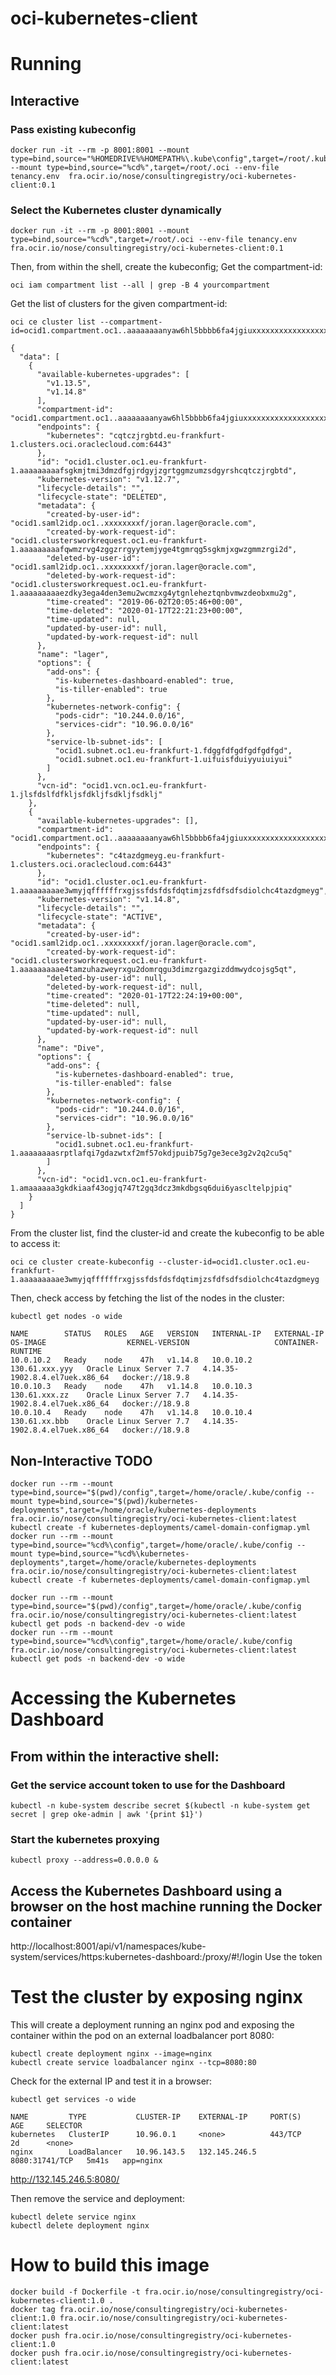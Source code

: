 # oci-kubernetes-client

# Running

## Interactive

### Pass existing kubeconfig
```
docker run -it --rm -p 8001:8001 --mount type=bind,source="%HOMEDRIVE%%HOMEPATH%\.kube\config",target=/root/.kube/config --mount type=bind,source="%cd%",target=/root/.oci --env-file tenancy.env  fra.ocir.io/nose/consultingregistry/oci-kubernetes-client:0.1
```

### Select the Kubernetes cluster dynamically
```
docker run -it --rm -p 8001:8001 --mount type=bind,source="%cd%",target=/root/.oci --env-file tenancy.env fra.ocir.io/nose/consultingregistry/oci-kubernetes-client:0.1
```
Then, from within the shell, create the kubeconfig;
Get the compartment-id:
```
oci iam compartment list --all | grep -B 4 yourcompartment
```

Get the list of clusters for the given compartment-id:
```
oci ce cluster list --compartment-id=ocid1.compartment.oc1..aaaaaaaanyaw6hl5bbbb6fa4jgiuxxxxxxxxxxxxxxxxxxxs2v63u7mjiu4rb2ea

{
  "data": [
    {
      "available-kubernetes-upgrades": [
        "v1.13.5",
        "v1.14.8"
      ],
      "compartment-id": "ocid1.compartment.oc1..aaaaaaaanyaw6hl5bbbb6fa4jgiuxxxxxxxxxxxxxxxxxxxs2v63u7mjiu4rb2ea",
      "endpoints": {
        "kubernetes": "cqtczjrgbtd.eu-frankfurt-1.clusters.oci.oraclecloud.com:6443"
      },
      "id": "ocid1.cluster.oc1.eu-frankfurt-1.aaaaaaaaafsgkmjtmi3dmzdfgjrdgyjzgrtggmzumzsdgyrshcqtczjrgbtd",
      "kubernetes-version": "v1.12.7",
      "lifecycle-details": "",
      "lifecycle-state": "DELETED",
      "metadata": {
        "created-by-user-id": "ocid1.saml2idp.oc1..xxxxxxxxf/joran.lager@oracle.com",
        "created-by-work-request-id": "ocid1.clustersworkrequest.oc1.eu-frankfurt-1.aaaaaaaaafqwmzrvg4zggzrrgyytemjyge4tgmrqg5sgkmjxgwzgmmzrgi2d",
        "deleted-by-user-id": "ocid1.saml2idp.oc1..xxxxxxxxf/joran.lager@oracle.com",
        "deleted-by-work-request-id": "ocid1.clustersworkrequest.oc1.eu-frankfurt-1.aaaaaaaaaezdky3ega4den3emu2wcmzxg4ytgnleheztqnbvmwzdeobxmu2g",
        "time-created": "2019-06-02T20:05:46+00:00",
        "time-deleted": "2020-01-17T22:21:23+00:00",
        "time-updated": null,
        "updated-by-user-id": null,
        "updated-by-work-request-id": null
      },
      "name": "lager",
      "options": {
        "add-ons": {
          "is-kubernetes-dashboard-enabled": true,
          "is-tiller-enabled": true
        },
        "kubernetes-network-config": {
          "pods-cidr": "10.244.0.0/16",
          "services-cidr": "10.96.0.0/16"
        },
        "service-lb-subnet-ids": [
          "ocid1.subnet.oc1.eu-frankfurt-1.fdggfdfgdfgdfgdfgd",
          "ocid1.subnet.oc1.eu-frankfurt-1.uifuisfduiyyuiuiyui"
        ]
      },
      "vcn-id": "ocid1.vcn.oc1.eu-frankfurt-1.jlsfdslfdfkljsfdkljfsdkljfsdklj"
    },
    {
      "available-kubernetes-upgrades": [],
      "compartment-id": "ocid1.compartment.oc1..aaaaaaaanyaw6hl5bbbb6fa4jgiuxxxxxxxxxxxxxxxxxxxs2v63u7mjiu4rb2ea",
      "endpoints": {
        "kubernetes": "c4tazdgmeyg.eu-frankfurt-1.clusters.oci.oraclecloud.com:6443"
      },
      "id": "ocid1.cluster.oc1.eu-frankfurt-1.aaaaaaaaae3wmyjqffffffrxgjssfdsfdsfdqtimjzsfdfsdfsdiolchc4tazdgmeyg",
      "kubernetes-version": "v1.14.8",
      "lifecycle-details": "",
      "lifecycle-state": "ACTIVE",
      "metadata": {
        "created-by-user-id": "ocid1.saml2idp.oc1..xxxxxxxxf/joran.lager@oracle.com",
        "created-by-work-request-id": "ocid1.clustersworkrequest.oc1.eu-frankfurt-1.aaaaaaaaae4tamzuhazweyrxgu2domrqgu3dimzrgazgizddmwydcojsg5qt",
        "deleted-by-user-id": null,
        "deleted-by-work-request-id": null,
        "time-created": "2020-01-17T22:24:19+00:00",
        "time-deleted": null,
        "time-updated": null,
        "updated-by-user-id": null,
        "updated-by-work-request-id": null
      },
      "name": "Dive",
      "options": {
        "add-ons": {
          "is-kubernetes-dashboard-enabled": true,
          "is-tiller-enabled": false
        },
        "kubernetes-network-config": {
          "pods-cidr": "10.244.0.0/16",
          "services-cidr": "10.96.0.0/16"
        },
        "service-lb-subnet-ids": [
          "ocid1.subnet.oc1.eu-frankfurt-1.aaaaaaaasrptlafqi7gdazwtxf2mf57okdjpuib75g7ge3ece3g2v2q2cu5q"
        ]
      },
      "vcn-id": "ocid1.vcn.oc1.eu-frankfurt-1.amaaaaaa3gkdkiaaf43ogjq747t2gq3dcz3mkdbgsq6dui6yascltelpjpiq"
    }
  ]
}
```

From the cluster list, find the cluster-id and create the kubeconfig to be able to access it:
```
oci ce cluster create-kubeconfig --cluster-id=ocid1.cluster.oc1.eu-frankfurt-1.aaaaaaaaae3wmyjqffffffrxgjssfdsfdsfdqtimjzsfdfsdfsdiolchc4tazdgmeyg
```

Then, check access by fetching the list of the nodes in the cluster:
```
kubectl get nodes -o wide

NAME        STATUS   ROLES   AGE   VERSION   INTERNAL-IP   EXTERNAL-IP      OS-IMAGE                  KERNEL-VERSION                   CONTAINER-RUNTIME
10.0.10.2   Ready    node    47h   v1.14.8   10.0.10.2     130.61.xxx.yyy   Oracle Linux Server 7.7   4.14.35-1902.8.4.el7uek.x86_64   docker://18.9.8
10.0.10.3   Ready    node    47h   v1.14.8   10.0.10.3     130.61.xxx.zz    Oracle Linux Server 7.7   4.14.35-1902.8.4.el7uek.x86_64   docker://18.9.8
10.0.10.4   Ready    node    47h   v1.14.8   10.0.10.4     130.61.xx.bbb    Oracle Linux Server 7.7   4.14.35-1902.8.4.el7uek.x86_64   docker://18.9.8
```


## Non-Interactive TODO
```
docker run --rm --mount type=bind,source="$(pwd)/config",target=/home/oracle/.kube/config --mount type=bind,source="$(pwd)/kubernetes-deployments",target=/home/oracle/kubernetes-deployments fra.ocir.io/nose/consultingregistry/oci-kubernetes-client:latest kubectl create -f kubernetes-deployments/camel-domain-configmap.yml
docker run --rm --mount type=bind,source="%cd%\config",target=/home/oracle/.kube/config --mount type=bind,source="%cd%\kubernetes-deployments",target=/home/oracle/kubernetes-deployments fra.ocir.io/nose/consultingregistry/oci-kubernetes-client:latest kubectl create -f kubernetes-deployments/camel-domain-configmap.yml
```

```
docker run --rm --mount type=bind,source="$(pwd)/config",target=/home/oracle/.kube/config fra.ocir.io/nose/consultingregistry/oci-kubernetes-client:latest kubectl get pods -n backend-dev -o wide
docker run --rm --mount type=bind,source="%cd%\config",target=/home/oracle/.kube/config fra.ocir.io/nose/consultingregistry/oci-kubernetes-client:latest kubectl get pods -n backend-dev -o wide
```

# Accessing the Kubernetes Dashboard

## From within the interactive shell:
### Get the service account token to use for the Dashboard
```
kubectl -n kube-system describe secret $(kubectl -n kube-system get secret | grep oke-admin | awk '{print $1}')
```


### Start the kubernetes proxying
```
kubectl proxy --address=0.0.0.0 &
```

## Access the Kubernetes Dashboard using a browser on the host machine running the Docker container

http://localhost:8001/api/v1/namespaces/kube-system/services/https:kubernetes-dashboard:/proxy/#!/login
Use the token 

# Test the cluster by exposing nginx
This will create a deployment running an nginx pod and exposing the container within the pod on an external loadbalancer port 8080:
```
kubectl create deployment nginx --image=nginx
kubectl create service loadbalancer nginx --tcp=8080:80
```
Check for the external IP and test it in a browser:

```
kubectl get services -o wide

NAME         TYPE           CLUSTER-IP    EXTERNAL-IP     PORT(S)          AGE     SELECTOR
kubernetes   ClusterIP      10.96.0.1     <none>          443/TCP          2d      <none>
nginx        LoadBalancer   10.96.143.5   132.145.246.5   8080:31741/TCP   5m41s   app=nginx
```

http://132.145.246.5:8080/

Then remove the service and deployment:
```
kubectl delete service nginx
kubectl delete deployment nginx
```

# How to build this image

```
docker build -f Dockerfile -t fra.ocir.io/nose/consultingregistry/oci-kubernetes-client:1.0 .
docker tag fra.ocir.io/nose/consultingregistry/oci-kubernetes-client:1.0 fra.ocir.io/nose/consultingregistry/oci-kubernetes-client:latest
docker push fra.ocir.io/nose/consultingregistry/oci-kubernetes-client:1.0
docker push fra.ocir.io/nose/consultingregistry/oci-kubernetes-client:latest
```
